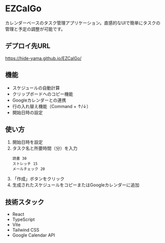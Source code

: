 # EZCalGo
カレンダーベースのタスク管理アプリケーション。直感的なUIで簡単にタスクの管理と予定の調整が可能です。

## デプロイ先URL
https://hide-yama.github.io/EZCalGo/

## 機能
- スケジュールの自動計算
- クリップボードへのコピー機能
- Googleカレンダーとの連携
- 行の入れ替え機能（Command + ↑/↓）
- 開始日時の設定

## 使い方
1. 開始日時を設定
2. タスク名と所要時間（分）を入力
   ```
   読書 30
   ストレッチ 15
   メールチェック 20
   ```
3. 「作成」ボタンをクリック
4. 生成されたスケジュールをコピーまたはGoogleカレンダーに追加

## 技術スタック
- React
- TypeScript
- Vite
- Tailwind CSS
- Google Calendar API
